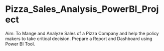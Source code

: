 # Pizza_Sales_Analysis_PowerBI_Project

Aim: To Mange and Analyze Sales of a Pizza Company and help the policy makers to take critical decision.
     Prepare a Report and Dashboard using Power BI Tool.
